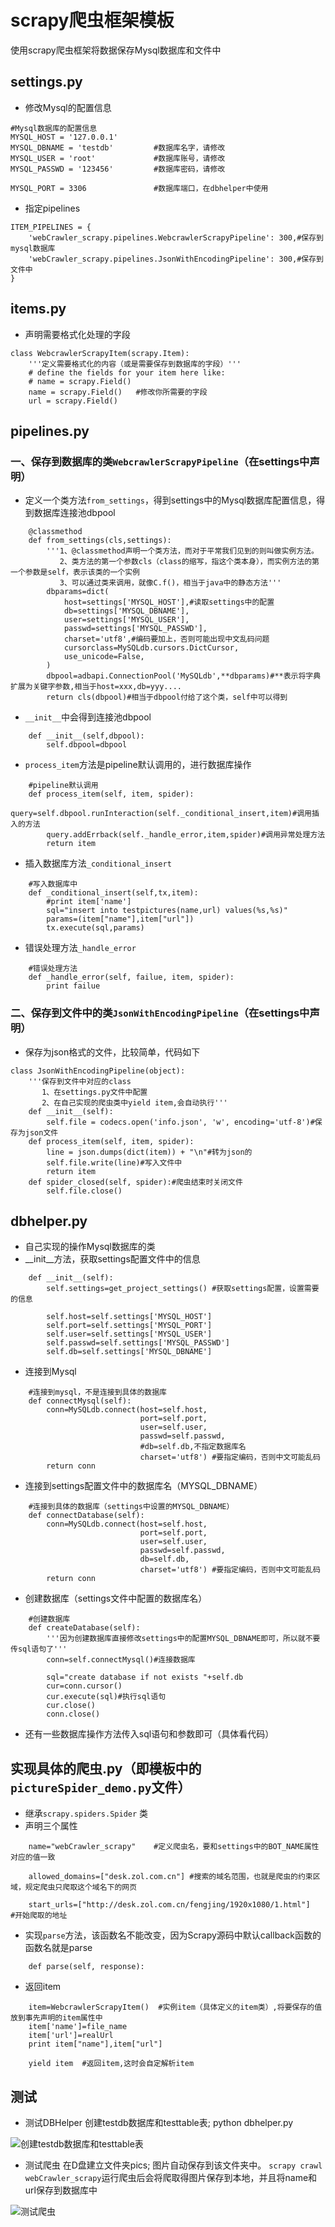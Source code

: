 scrapy爬虫框架模板
=====

使用scrapy爬虫框架将数据保存Mysql数据库和文件中

## settings.py
 - 修改Mysql的配置信息
``` stylus
#Mysql数据库的配置信息
MYSQL_HOST = '127.0.0.1'
MYSQL_DBNAME = 'testdb'         #数据库名字，请修改
MYSQL_USER = 'root'             #数据库账号，请修改 
MYSQL_PASSWD = '123456'         #数据库密码，请修改

MYSQL_PORT = 3306               #数据库端口，在dbhelper中使用
```
 - 指定pipelines

``` stylus
ITEM_PIPELINES = {
    'webCrawler_scrapy.pipelines.WebcrawlerScrapyPipeline': 300,#保存到mysql数据库
    'webCrawler_scrapy.pipelines.JsonWithEncodingPipeline': 300,#保存到文件中
}
```


## items.py
 - 声明需要格式化处理的字段

``` stylus
class WebcrawlerScrapyItem(scrapy.Item):
    '''定义需要格式化的内容（或是需要保存到数据库的字段）'''
    # define the fields for your item here like:
    # name = scrapy.Field()
    name = scrapy.Field()   #修改你所需要的字段
    url = scrapy.Field()
```

## pipelines.py

### 一、保存到数据库的类`WebcrawlerScrapyPipeline`（在settings中声明）
 - 定义一个类方法`from_settings`，得到settings中的Mysql数据库配置信息，得到数据库连接池dbpool
 
``` stylus
    @classmethod
    def from_settings(cls,settings):
        '''1、@classmethod声明一个类方法，而对于平常我们见到的则叫做实例方法。 
           2、类方法的第一个参数cls（class的缩写，指这个类本身），而实例方法的第一个参数是self，表示该类的一个实例
           3、可以通过类来调用，就像C.f()，相当于java中的静态方法'''
        dbparams=dict(
            host=settings['MYSQL_HOST'],#读取settings中的配置
            db=settings['MYSQL_DBNAME'],
            user=settings['MYSQL_USER'],
            passwd=settings['MYSQL_PASSWD'],
            charset='utf8',#编码要加上，否则可能出现中文乱码问题
            cursorclass=MySQLdb.cursors.DictCursor,
            use_unicode=False,
        )
        dbpool=adbapi.ConnectionPool('MySQLdb',**dbparams)#**表示将字典扩展为关键字参数,相当于host=xxx,db=yyy....
        return cls(dbpool)#相当于dbpool付给了这个类，self中可以得到
```
 - `__init__`中会得到连接池dbpool
 

``` stylus
    def __init__(self,dbpool):
        self.dbpool=dbpool
```
 - `process_item`方法是pipeline默认调用的，进行数据库操作
 

``` stylus
    #pipeline默认调用
    def process_item(self, item, spider):
        query=self.dbpool.runInteraction(self._conditional_insert,item)#调用插入的方法
        query.addErrback(self._handle_error,item,spider)#调用异常处理方法
        return item
```
 - 插入数据库方法`_conditional_insert`
 

``` stylus
    #写入数据库中
    def _conditional_insert(self,tx,item):
        #print item['name']
        sql="insert into testpictures(name,url) values(%s,%s)"
        params=(item["name"],item["url"])
        tx.execute(sql,params)
```
 - 错误处理方法`_handle_error`
 

``` stylus
    #错误处理方法
    def _handle_error(self, failue, item, spider):
        print failue
```

### 二、保存到文件中的类`JsonWithEncodingPipeline`（在settings中声明）

 - 保存为json格式的文件，比较简单，代码如下
 

``` stylus
class JsonWithEncodingPipeline(object):
    '''保存到文件中对应的class
       1、在settings.py文件中配置
       2、在自己实现的爬虫类中yield item,会自动执行'''    
    def __init__(self):
        self.file = codecs.open('info.json', 'w', encoding='utf-8')#保存为json文件
    def process_item(self, item, spider):
        line = json.dumps(dict(item)) + "\n"#转为json的
        self.file.write(line)#写入文件中
        return item
    def spider_closed(self, spider):#爬虫结束时关闭文件
        self.file.close()
```


## dbhelper.py

 - 自己实现的操作Mysql数据库的类
 - __init__方法，获取settings配置文件中的信息
 

``` stylus
    def __init__(self):
        self.settings=get_project_settings() #获取settings配置，设置需要的信息
        
        self.host=self.settings['MYSQL_HOST']
        self.port=self.settings['MYSQL_PORT']
        self.user=self.settings['MYSQL_USER']
        self.passwd=self.settings['MYSQL_PASSWD']
        self.db=self.settings['MYSQL_DBNAME']
```
 - 连接到Mysql
 

``` stylus
    #连接到mysql，不是连接到具体的数据库
    def connectMysql(self):
        conn=MySQLdb.connect(host=self.host,
                             port=self.port,
                             user=self.user,
                             passwd=self.passwd,
                             #db=self.db,不指定数据库名
                             charset='utf8') #要指定编码，否则中文可能乱码
        return conn
```
 - 连接到settings配置文件中的数据库名（MYSQL_DBNAME）

``` stylus
    #连接到具体的数据库（settings中设置的MYSQL_DBNAME）
    def connectDatabase(self):
        conn=MySQLdb.connect(host=self.host,
                             port=self.port,
                             user=self.user,
                             passwd=self.passwd,
                             db=self.db,
                             charset='utf8') #要指定编码，否则中文可能乱码
        return conn 
```
 - 创建数据库（settings文件中配置的数据库名）
 

``` stylus
    #创建数据库
    def createDatabase(self):
        '''因为创建数据库直接修改settings中的配置MYSQL_DBNAME即可，所以就不要传sql语句了'''
        conn=self.connectMysql()#连接数据库
        
        sql="create database if not exists "+self.db
        cur=conn.cursor()
        cur.execute(sql)#执行sql语句
        cur.close()
        conn.close()
```
 - 还有一些数据库操作方法传入sql语句和参数即可（具体看代码）

## 实现具体的爬虫.py（即模板中的`pictureSpider_demo.py`文件）
 - 继承`scrapy.spiders.Spider` 类
 - 声明三个属性
 

``` stylus
    name="webCrawler_scrapy"    #定义爬虫名，要和settings中的BOT_NAME属性对应的值一致
    
    allowed_domains=["desk.zol.com.cn"] #搜索的域名范围，也就是爬虫的约束区域，规定爬虫只爬取这个域名下的网页
    
    start_urls=["http://desk.zol.com.cn/fengjing/1920x1080/1.html"]   #开始爬取的地址
```
 - 实现`parse`方法，该函数名不能改变，因为Scrapy源码中默认callback函数的函数名就是parse
 

``` stylus
    def parse(self, response):
```
 - 返回item
 

``` stylus
    item=WebcrawlerScrapyItem()  #实例item（具体定义的item类）,将要保存的值放到事先声明的item属性中
    item['name']=file_name 
    item['url']=realUrl
    print item["name"],item["url"]    
                    
    yield item  #返回item,这时会自定解析item
```

## 测试
 - 测试DBHelper
 创建testdb数据库和testtable表; python dbhelper.py

![创建testdb数据库和testtable表][1]
 - 测试爬虫
 在D盘建立文件夹pics; 图片自动保存到该文件夹中。
 `scrapy crawl webCrawler_scrapy`运行爬虫后会将爬取得图片保存到本地，并且将name和url保存到数据库中

![测试爬虫][2]    


  [1]: ./images/testDBHelper.gif "testDBHelper.gif"
  [2]: ./images/testCrawl.gif "testCrawl.gif"

